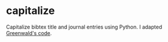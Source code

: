 # capitalize
Capitalize bibtex title and journal entries using Python. I adapted [Greenwald's code](http://www.dlgreenwald.com/misc). 
